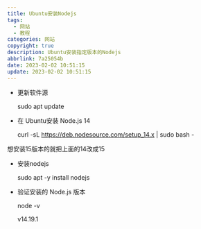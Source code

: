 ```yaml
---
title: Ubuntu安装Nodejs
tags:
  - 网站
  - 教程
categories: 网站
copyright: true
description: Ubuntu安装指定版本的Nodejs
abbrlink: 7a25054b
date: 2023-02-02 10:51:15
update: 2023-02-02 10:51:15
---
```


- 更新软件源

    sudo apt update

- 在 Ubuntu安装 Node.js 14

    curl -sL https://deb.nodesource.com/setup_14.x | sudo bash -

想安装15版本的就把上面的14改成15

- 安装nodejs

    sudo apt -y install nodejs

- 验证安装的 Node.js 版本

    node  -v

    v14.19.1